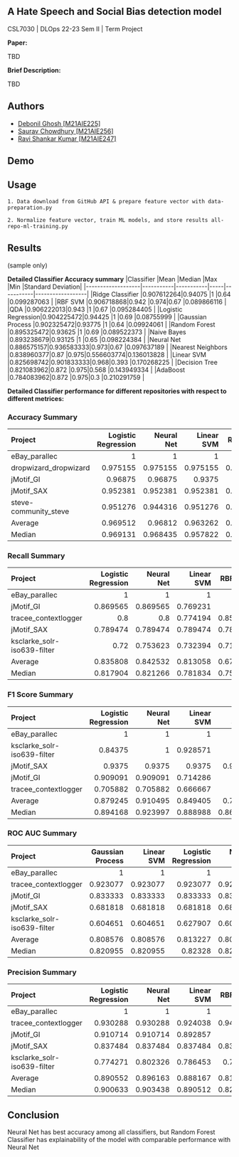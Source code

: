 
## A Hate Speech and Social Bias detection model

CSL7030 | DLOps 22-23 Sem II | Term Project

**Paper:** 

TBD

**Brief Description:**

TBD

## Authors
- [Debonil Ghosh	[M21AIE225] ](https://www.github.com/debonil)
- [Saurav Chowdhury	[M21AIE256] ](https://www.github.com/debonil)
- [Ravi Shankar Kumar [M21AIE247]](https://www.github.com/debonil)



## Demo



## Usage

    1. Data download from GitHub API & prepare feature vector with data-preparation.py

    2. Normalize feature vector, train ML models, and store results all-repo-ml-training.py



## Results

(sample only)

**Detailed Classifier Accuracy summary**
|Classifier         |Mean       |Median     |Max  |Min        |Standard Deviation|
|-------------------|-----------|-----------|-----|-----------|------------------|
|Ridge Classifier   |0.907612264|0.94075    |1    |0.64       |0.099287063       |
|RBF SVM            |0.906718868|0.942      |0.974|0.67       |0.089866116       |
|QDA                |0.906222013|0.943      |1    |0.67       |0.095284405       |
|Logistic Regression|0.904225472|0.94425    |1    |0.69       |0.08755999        |
|Gaussian Process   |0.902325472|0.93775    |1    |0.64       |0.09924061        |
|Random Forest      |0.895325472|0.93625    |1    |0.69       |0.089522373       |
|Naive Bayes        |0.893238679|0.93125    |1    |0.65       |0.098224384       |
|Neural Net         |0.886575157|0.936583333|0.973|0.67       |0.097637189       |
|Nearest Neighbors  |0.838960377|0.87       |0.975|0.556603774|0.136013828       |
|Linear SVM         |0.825698742|0.901833333|0.968|0.393      |0.170268225       |
|Decision Tree      |0.821083962|0.872      |0.975|0.568      |0.143949334       |
|AdaBoost           |0.784083962|0.872      |0.975|0.3        |0.210291759       |

**Detailed Classifier performance for different repositories with respect to different metrices:**

### Accuracy Summary

| Project               |   Logistic Regression |   Neural Net |   Linear SVM |   RBF SVM |   Random Forest |   Ridge Classifier |   Gaussian Process |   Nearest Neighbors |   AdaBoost |   Decision Tree |   Naive Bayes |      QDA |
|:----------------------|----------------------:|-------------:|-------------:|----------:|----------------:|-------------------:|-------------------:|--------------------:|-----------:|----------------:|--------------:|---------:|
| eBay_parallec         |              1        |     1        |     1        |  1        |        1        |           1        |           0.972973 |            0.972973 |   0.945946 |        0.945946 |      0.567568 | 0.567568 |
| dropwizard_dropwizard |              0.975155 |     0.975155 |     0.975155 |  0.975155 |        0.97205  |           0.975155 |           0.974379 |            0.972826 |   0.975155 |        0.968168 |      0.975155 | 0.975155 |
| jMotif_GI             |              0.96875  |     0.96875  |     0.9375   |  0.875    |        0.875    |           0.864583 |           0.96875  |            0.875    |   0.864583 |        0.791667 |      0.875    | 0.875    |
| jMotif_SAX            |              0.952381 |     0.952381 |     0.952381 |  0.952381 |        0.958333 |           0.952381 |           0.958333 |            0.958333 |   0.869048 |        0.958333 |      0.869048 | 0.869048 |
| steve-community_steve |              0.951276 |     0.944316 |     0.951276 |  0.951276 |        0.944316 |           0.951276 |           0.948956 |            0.944316 |   0.951276 |        0.911833 |      0.951276 | 0.951276 |
| Average               |              0.969512 |     0.96812  |     0.963262 |  0.950762 |        0.94994  |           0.948679 |           0.964678 |            0.94469  |   0.921202 |        0.915189 |      0.847609 | 0.847609 |
| Median                |              0.969131 |     0.968435 |     0.957822 |  0.951829 |        0.954137 |           0.951829 |           0.966714 |            0.951511 |   0.933574 |        0.930568 |      0.872024 | 0.872024 || 

### Recall Summary

Project                     |   Logistic Regression |   Neural Net |   Linear SVM |   RBF SVM |   Random Forest |   Ridge Classifier |   Gaussian Process |   Nearest Neighbors |   AdaBoost |   Decision Tree |   Naive Bayes |   QDA |
|:----------------------------|----------------------:|-------------:|-------------:|----------:|----------------:|-------------------:|-------------------:|--------------------:|-----------:|----------------:|--------------:|------:|
| eBay_parallec               |              1        |     1        |     1        |  1        |        1        |           1        |           0.969697 |            0.969697 |  0.941176  |        0.933333 |             0 |     0 |
| jMotif_GI                   |              0.869565 |     0.869565 |     0.769231 |  0        |        0        |           0        |           0.869565 |            0        |  0         |        0        |             0 |     0 |
| tracee_contextlogger        |              0.8      |     0.8      |     0.774194 |  0.857143 |        0.8      |           0.774194 |           0.8      |            0.857143 |  0.142857  |        0.774194 |             0 |     0 |
| jMotif_SAX                  |              0.789474 |     0.789474 |     0.789474 |  0.789474 |        0.810811 |           0.789474 |           0.810811 |            0.810811 |  0         |        0.810811 |             0 |     0 |
| ksclarke_solr-iso639-filter |              0.72     |     0.753623 |     0.732394 |  0.716418 |        0.724638 |           0.72     |           0.742857 |            0.684211 |  0         |        0.705882 |             0 |     0 |
| Average                     |              0.835808 |     0.842532 |     0.813058 |  0.672607 |        0.66709  |           0.656733 |           0.838586 |            0.664372 |  0.216807  |        0.644844 |             0 |     0 |
| Median                      |              0.817904 |     0.821266 |     0.781834 |  0.752946 |        0.762319 |           0.747097 |           0.824698 |            0.747511 |  0.0714286 |        0.740038 |             0 |     0 || 

### F1 Score Summary

Project                     |   Logistic Regression |   Neural Net |   Linear SVM |   RBF SVM |   Random Forest |   Decision Tree |   Ridge Classifier |   Gaussian Process |   Nearest Neighbors |   AdaBoost |   Naive Bayes |   QDA |
|:----------------------------|----------------------:|-------------:|-------------:|----------:|----------------:|----------------:|-------------------:|-------------------:|--------------------:|-----------:|--------------:|------:|
| eBay_parallec               |              1        |     1        |     1        |   1       |        1        |        1        |           1        |           0.941176 |            0.941176 |   0.888889 |             0 |     0 |
| ksclarke_solr-iso639-filter |              0.84375  |     1        |     0.928571 |   1       |        0.961538 |        0.96     |           0.84375  |           0.962963 |            0.787879 |   0        |             0 |     0 |
| jMotif_SAX                  |              0.9375   |     0.9375   |     0.9375   |   0.9375  |        1        |        1        |           0.9375   |           1        |            1        |   0        |             0 |     0 |
| jMotif_GI                   |              0.909091 |     0.909091 |     0.714286 |   0       |        0        |        0        |           0        |           0.909091 |            0        |   0        |             0 |     0 |
| tracee_contextlogger        |              0.705882 |     0.705882 |     0.666667 |   0.8     |        0.705882 |        0.666667 |           0.666667 |           0.705882 |            0.8      |   1        |             0 |     0 |
| Average                     |              0.879245 |     0.910495 |     0.849405 |   0.7475  |        0.733484 |        0.725333 |           0.689583 |           0.903823 |            0.705811 |   0.377778 |             0 |     0 |
| Median                      |              0.894168 |     0.923997 |     0.888988 |   0.86875 |        0.847511 |        0.842667 |           0.766667 |           0.925134 |            0.793939 |   0.188889 |             0 |     0 || 

### ROC AUC Summary

Project                     |   Gaussian Process |   Linear SVM |   Logistic Regression |   Neural Net |   Nearest Neighbors |   RBF SVM |   Random Forest |   Ridge Classifier |   AdaBoost |   Decision Tree |   Naive Bayes |   QDA |
|:----------------------------|-------------------:|-------------:|----------------------:|-------------:|--------------------:|----------:|----------------:|-------------------:|-----------:|----------------:|--------------:|------:|
| eBay_parallec               |           1        |     1        |              1        |     1        |            1        |  1        |        1        |           1        |  1         |        0.875    |             0 |     0 |
| tracee_contextlogger        |           0.923077 |     0.923077 |              0.923077 |     0.923077 |            0.923077 |  0.923077 |        0.923077 |           0.923077 |  0.0769231 |        0.923077 |             0 |     0 |
| jMotif_GI                   |           0.833333 |     0.833333 |              0.833333 |     0.833333 |            0        |  0        |        0        |           0        |  0         |        0        |             0 |     0 |
| jMotif_SAX                  |           0.681818 |     0.681818 |              0.681818 |     0.681818 |            0.681818 |  0.681818 |        0.681818 |           0.681818 |  0         |        0.681818 |             0 |     0 |
| ksclarke_solr-iso639-filter |           0.604651 |     0.604651 |              0.627907 |     0.604651 |            0.604651 |  0.55814  |        0.581395 |           0.627907 |  0         |        0.55814  |             0 |     0 |
| Average                     |           0.808576 |     0.808576 |              0.813227 |     0.808576 |            0.641909 |  0.632607 |        0.637258 |           0.64656  |  0.215385  |        0.607607 |             0 |     0 |
| Median                      |           0.820955 |     0.820955 |              0.82328  |     0.820955 |            0.661864 |  0.657213 |        0.659538 |           0.664189 |  0.0384615 |        0.644713 |             0 |     0 || 

### Precision Summary

Project                     |   Logistic Regression |   Neural Net |   Linear SVM |   RBF SVM |   Random Forest |   Ridge Classifier |   Gaussian Process |   Nearest Neighbors |   AdaBoost |   Decision Tree |   Naive Bayes |   QDA |
|:----------------------------|----------------------:|-------------:|-------------:|----------:|----------------:|-------------------:|-------------------:|--------------------:|-----------:|----------------:|--------------:|------:|
| eBay_parallec               |              1        |     1        |     1        |  1        |        1        |           1        |           0.97619  |            0.97619  |   0.952381 |        0.9375   |           0.5 |   0.5 |
| tracee_contextlogger        |              0.930288 |     0.930288 |     0.924038 |  0.942788 |        0.930288 |           0.924038 |           0.930288 |            0.942788 |   0.538462 |        0.924038 |           0.5 |   0.5 |
| jMotif_GI                   |              0.910714 |     0.910714 |     0.892857 |  0.5      |        0.5      |           0.494048 |           0.910714 |            0.5      |   0.494048 |        0.452381 |           0.5 |   0.5 |
| jMotif_SAX                  |              0.837484 |     0.837484 |     0.837484 |  0.837484 |        0.840909 |           0.837484 |           0.840909 |            0.840909 |   0.5      |        0.840909 |           0.5 |   0.5 |
| ksclarke_solr-iso639-filter |              0.774271 |     0.802326 |     0.786453 |  0.77907  |        0.782761 |           0.774271 |           0.794389 |            0.74677  |   0.468254 |        0.771133 |           0.5 |   0.5 |
| Average                     |              0.890552 |     0.896163 |     0.888167 |  0.811869 |        0.810792 |           0.805968 |           0.890498 |            0.801332 |   0.590629 |        0.785192 |           0.5 |   0.5 |
| Median                      |              0.900633 |     0.903438 |     0.890512 |  0.824676 |        0.82585  |           0.821726 |           0.900606 |            0.82112  |   0.519231 |        0.813051 |           0.5 |   0.5 |



## Conclusion

Neural Net has best accuracy among all classifiers, but Random Forest Classifier has explainability of the model with comparable performance with Neural Net